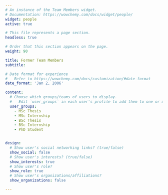 ```yaml
---
# An instance of the Team Members widget.
# Documentation: https://wowchemy.com/docs/widget/people/
widget: people
active: true

# This file represents a page section.
headless: true

# Order that this section appears on the page.
weight: 90

title: Former Team Members
subtitle:

# Date format for experience
#   Refer to https://wowchemy.com/docs/customization/#date-format
date_format: 'Jan 2, 2006'

content:
  # Choose which groups/teams of users to display.
  #   Edit `user_groups` in each user's profile to add them to one or more of these groups.
  user_groups:
    - MSc Thesis
    - MSc Internship
    - BSc Thesis
    - BSc Internship
    - PhD Student


design:
  # Show user's social networking links? (true/false)
  show_social: false
  # Show user's interests? (true/false)
  show_interests: true
  # Show user's role?
  show_role: true
  # Show user's organizations/affiliations?
  show_organizations: false

---
```

